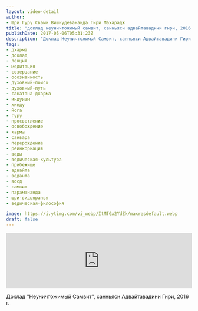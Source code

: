 ```yaml
---
layout: video-detail
author:
- Шри Гуру Свами Вишнудевананда Гири Махарадж
title: "доклад неуничтожимый самвит, санньяси адвайтавадини гири, 2016 г"
publishDate: 2017-05-06T05:31:23Z
description: "Доклад Неуничтожимый Самвит, санньяси Адвайтавадини Гири, 2016 г."
tags: 
- дхарма
- доклад
- лекция
- медитация
- созерцание
- осознанность
- духовный-поиск
- духовный-путь
- санатана-дхарма
- индуизм
- хинду
- йога
- гуру
- просветление
- освобождение
- карма
- санвара
- перерождение
- реинкорнация
- веды
- ведическая-культура
- прибежище
- адвайта
- веданта
- восд
- самвит
- парамананда
- шри-видьяранья
- ведическая-философия

image: https://i.ytimg.com/vi_webp/ItMfGx2YdZk/maxresdefault.webp
draft: false
---
```


<iframe width="100%" src="https://www.youtube.com/embed/ItMfGx2YdZk" frameborder="0" allowfullscreen=""></iframe> 

 Доклад "Неуничтожимый Самвит", санньяси Адвайтавадини Гири, 2016 г.

  

 